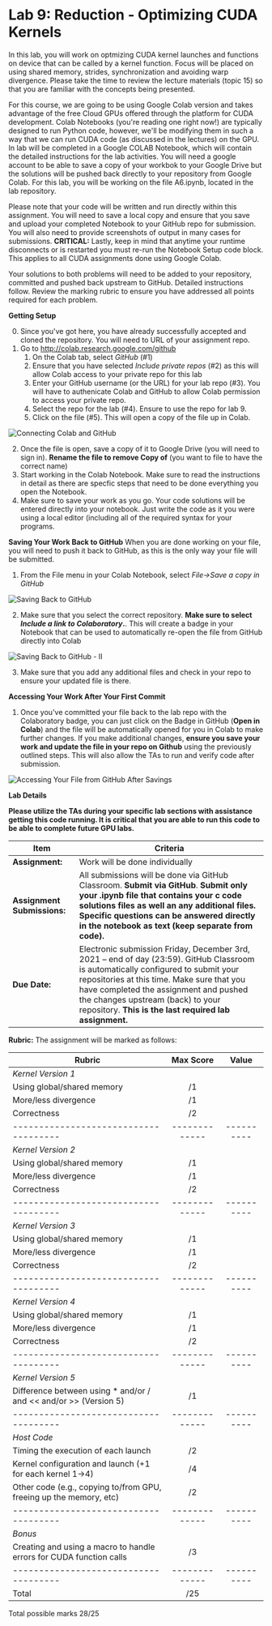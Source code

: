 # Lab 9: Reduction - Optimizing CUDA Kernels

In this lab, you will work on optmizing CUDA kernel launches and functions on device that can be called by a kernel function.  Focus will be placed on using shared memory, strides, synchronization and avoiding warp divergence.  Please take the time to review the lecture materials (topic 15) so that you are familiar with the concepts being presented. 

For this course, we are going to be using Google Colab version and takes advantage of the free Cloud GPUs offered through the platform for CUDA development. Colab Notebooks (you're reading one right now!) are typically designed to run Python code, however, we'll be modifying them in such a way that we can run CUDA code (as discussed in the lectures) on the GPU.  In lab will be completed in a Google COLAB Notebook, which will contain the detailed instructions for the lab activities.  You will need a google account to be able to save a copy of your workbok to your Google Drive but the solutions will be pushed back directly to your repository from Google Colab.  For this lab, you will be working on the file A6.ipynb, located in the lab repository. 

Please note that your code will be written and run directly within this assignment. You will need to save a local copy and ensure that you save and upload your completed Notebook to your GitHub repo for submission. You will also need to provide screenshots of output in many cases for submissions.
**CRITICAL:** Lastly, keep in mind that anytime your runtime disconnects or is restarted you must re-run the Notebook Setup code block. This applies to all CUDA assignments done using Google Colab.

Your solutions to both problems will need to be added to your repository, committed and pushed back upstream to GitHub. Detailed instructions follow. Review the marking rubric to ensure you have addressed all points required for each problem.

**Getting Setup**

0. Since you've got here, you have already successfully accepted and cloned the repository.  You will need to URL of your assignment repo.  
1. Go to http://colab.research.google.com/github
    1. On the Colab tab, select *GitHub* (#1)
    2. Ensure that you have selected *Include private repos* (#2) as this will allow Colab access to your private repo for this lab
    3. Enter your GitHub username (or the URL) for your lab repo (#3).  You will have to authenicate Colab and GitHub to allow Colab permission to access your private repo.  
    4.  Select the repo for the lab (#4).  Ensure to use the repo for lab 9.
    5.  Click on the file (#5).  This will open a copy of the file up in Colab.  

![Connecting Colab and GitHub](/img/colab-setup.png)

2. Once the file is open, save a copy of it to Google Drive (you will need to sign in).  **Rename the file to remove Copy of** (you want to file to have the correct name)
3. Start working in the Colab Notebook.  Make sure to read the instructions in detail as there are specfic steps that need to be done everything you open the Notebook.  
4. Make sure to save your work as you go.  Your code solutions will be entered directly into your notebook.  Just write the code as it you were using a local editor (including all of the required syntax for your programs.

**Saving Your Work Back to GitHub**
When you are done working on your file, you will need to push it back to GitHub, as this is the only way your file will be submitted. 

1. From the File menu in your Colab Notebook, select *File->Save a copy in GitHub*
 
![Saving Back to GitHub](/img/save-back-to-github.png)

2. Make sure that you select the correct repository.  **Make sure to select *Include a link to Colaboratory*.**. This will create a badge in your Notebook that can be used to automatically re-open the file from GitHub directly into Colab

![Saving Back to GitHub - II](/img/save-back-to-github-II.png)

3. Make sure that you add any additional files and check in your repo to ensure your updated file is there. 

**Accessing Your Work After Your First Commit**
1. Once you've committed your file back to the lab repo with the Colaboratory badge, you can just click on the Badge in GitHub (**Open in Colab**) and the file will be automatically opened for you in Colab to make further changes.  If you make additional changes, **ensure you save your work and update the file in your repo on Github** using the previously outlined steps.    This will also allow the TAs to run and verify code after submission. 

![Accessing Your File from GitHub After Savings](/img/github-commit.png)

**Lab Details**

**Please utilize the TAs during your specific lab sections with assistance getting this code running.  It is critical that you are able to run this code to be able to complete future GPU labs.**

| **Item**            | **Criteria** |
|----------------|---------------|
|**Assignment:** | Work will be done individually|
|**Assignment Submissions:**| All submissions will be done via GitHub Classroom. **Submit via GitHub**. **Submit only your .ipynb file that contains your c code solutions files as well an any additional files.  Specific questions can be answered directly in the notebook as text (keep separate from code).**|
|**Due Date:**| Electronic submission Friday, December 3rd, 2021 – end of day (23:59).  GitHub Classroom is automatically configured to submit your repositories at this time.  Make sure that you have completed the assignment and pushed the changes upstream (back) to your repository.  **This is the last required lab assignment.**|

**Rubric:** The assignment will be marked as follows:

| **Rubric**                          | **Max Score** | **Value**  |
|-------------------------------------|:-------------:|:----------:|
|*Kernel Version 1*                         |               |         
| Using global/shared memory  | /1 | |
| More/less divergence  | /1 |  |
| Correctness   |  /2 |    |
|-------------------------------------|-------------|----------|
|*Kernel Version 2*                         |               |         
| Using global/shared memory  | /1 | |
| More/less divergence  | /1 |  |
| Correctness   |  /2 |  |            
|-------------------------------------|-------------|----------|
|*Kernel Version 3*                         |               |         
| Using global/shared memory  | /1 | |
| More/less divergence  | /1 |  |
| Correctness   |  /2 |     |       
|-------------------------------------|-------------|----------|
|*Kernel Version 4*                         |               |         
| Using global/shared memory  | /1 | |
| More/less divergence  | /1 |  |
| Correctness   |  /2 |   |
|-------------------------------------|-------------|----------|
|*Kernel Version 5*                         |               |      
| Difference between using * and/or /  and << and/or >> (Version 5) | /1 | | 
|-------------------------------------|-------------|----------|
|*Host Code*                         |               |   
| Timing the execution of each launch | /2 | |
| Kernel configuration and launch (+1 for each kernel 1->4) | /4| | 
| Other code (e.g., copying to/from GPU, freeing up the memory, etc) | /2 |  |
|-------------------------------------|-------------|----------|
|*Bonus*                         |               |            |         
| Creating and using a macro to handle errors for CUDA function calls | /3 | |
|-------------------------------------|-------------|----------|
|Total                                |       /25     |            |


Total possible marks 28/25
